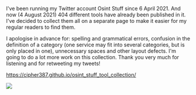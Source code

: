 
I've been running my Twitter account Osint Stuff since 6 April 2021. And now (4 August 2021) 404 different tools have already been published in it. I've decided to collect them all on a separate page to make it easier for my regular readers to find them.

I apologise in advance for: spelling and grammatical errors, confusion in the definition of a category (one service may fit into several categories, but is only placed in one), unnecessary spaces and other layout defects. I'm going to do a lot more work on this collection. Thank you very much for listening and for retweeting my tweets!


https://cipher387.github.io/osint_stuff_tool_collection/

<a target="_blank" href="https://twitter.com/cyb_detective" title="My Twitter"><img src="https://img.shields.io/badge/-@cyb_detective-1ca0f1?style=flat-square&labelColor=1ca0f1&logo=twitter&logoColor=white&link=https://twitter.com/cyb_detective"></a>
